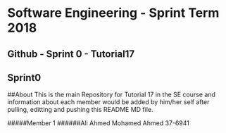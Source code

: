 # **Software Engineering - Sprint Term 2018**
## Github - Sprint 0 - Tutorial17



## Sprint0

##About
   This is the main Repository for Tutorial 17 in the SE course and information about each member would be added by him/her self after pulling, editting and pushing this README MD file.

#####Member 1
######Ali Ahmed Mohamed Ahmed 37-6941




